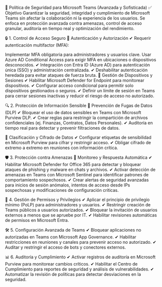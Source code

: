 📌 Política de Seguridad para Microsoft Teams (Avanzada y Sofisticada)
✅ Objetivo
Garantizar la seguridad, integridad y cumplimiento de Microsoft Teams sin afectar la colaboración ni la experiencia de los usuarios. Se enfoca en protección avanzada contra amenazas, control de acceso granular, auditoría en tiempo real y optimización del rendimiento.

🔒 1. Control de Acceso Seguro
🔹 Autenticación y Autorización
✔ Requerir autenticación multifactor (MFA):

Implementar MFA obligatoria para administradores y usuarios clave.
Usar Azure AD Conditional Access para exigir MFA en ubicaciones o dispositivos desconocidos.
✔ Integración con Entra ID (Azure AD) para autenticación única (SSO) y administración centralizada.
✔ Deshabilitar autenticación heredada para evitar ataques de fuerza bruta.
🔹 Gestión de Dispositivos y Sesiones
✔ Habilitar Microsoft Defender for Endpoint para monitorear dispositivos.
✔ Configurar acceso condicional para permitir solo dispositivos gestionados o seguros.
✔ Definir un límite de sesión en Teams para cerrar sesiones inactivas y reducir el riesgo de acceso no autorizado.

🔍 2. Protección de Información Sensible
🔹 Prevención de Fugas de Datos (DLP)
✔ Bloquear el uso de datos sensibles en Teams con Microsoft Purview DLP.
✔ Crear reglas para restringir la compartición de archivos confidenciales (ej. Finanzas, Contratos, Datos Personales).
✔ Auditoría en tiempo real para detectar y prevenir filtraciones de datos.

🔹 Clasificación y Cifrado de Datos
✔ Configurar etiquetas de sensibilidad en Microsoft Purview para cifrar y restringir acceso.
✔ Obligar cifrado de extremo a extremo en reuniones con información crítica.

🛡️ 3. Protección contra Amenazas
🔹 Monitoreo y Respuesta Automática
✔ Habilitar Microsoft Defender for Office 365 para detectar y bloquear ataques de phishing y malware en chats y archivos.
✔ Activar detección de amenazas en Teams con Microsoft Sentinel para identificar patrones de comportamiento sospechosos.
✔ Crear alertas de seguridad avanzadas para inicios de sesión anómalos, intentos de acceso desde IPs sospechosas y modificaciones de configuración críticas.

🏢 4. Gestión de Permisos y Privilegios
✔ Aplicar el principio de privilegio mínimo (PoLP) para administradores y usuarios.
✔ Restringir creación de Teams públicos a usuarios autorizados.
✔ Bloquear la invitación de usuarios externos a menos que se apruebe por IT.
✔ Habilitar revisiones automáticas de permisos en Microsoft Entra.

🛠️ 5. Configuración Avanzada de Teams
✔ Bloquear aplicaciones no autorizadas en Teams con Microsoft App Governance.
✔ Habilitar restricciones en reuniones y canales para prevenir acceso no autorizado.
✔ Auditar y restringir el acceso de bots y conectores externos.

📊 6. Auditoría y Cumplimiento
✔ Activar registros de auditoría en Microsoft Purview para monitorear cambios críticos.
✔ Habilitar el Centro de Cumplimiento para reportes de seguridad y análisis de vulnerabilidades.
✔ Automatizar la revisión de políticas para detectar desviaciones en la seguridad.

